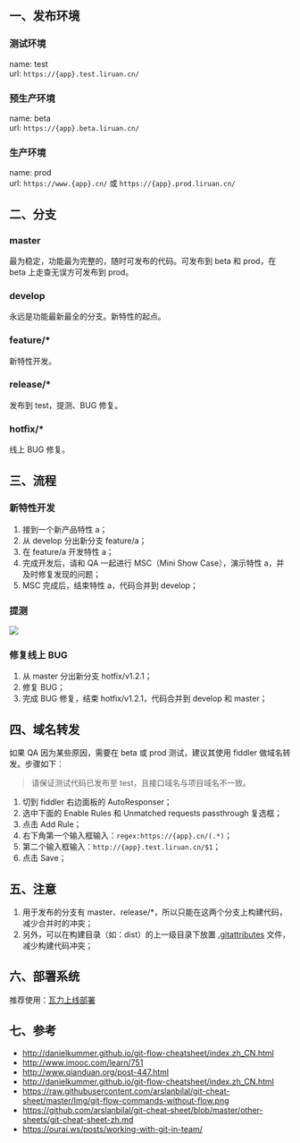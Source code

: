 ## 一、发布环境

### 测试环境
name: test  
url: `https://{app}.test.liruan.cn/`

### 预生产环境
name: beta  
url: `https://{app}.beta.liruan.cn/`

### 生产环境
name: prod  
url: `https://www.{app}.cn/` 或 `https://{app}.prod.liruan.cn/`

## 二、分支
### master
最为稳定，功能最为完整的，随时可发布的代码。可发布到 beta 和 prod，在 beta 上走查无误方可发布到 prod。

### develop
永远是功能最新最全的分支。新特性的起点。

### feature/*
新特性开发。

### release/*
发布到 test，提测、BUG 修复。

### hotfix/*
线上 BUG 修复。

## 三、流程

### 新特性开发
1. 接到一个新产品特性 a；
2. 从 develop 分出新分支 feature/a；
3. 在 feature/a 开发特性 a；
4. 完成开发后，请和 QA 一起进行 MSC（Mini Show Case），演示特性 a，并及时修复发现的问题；
5. MSC 完成后，结束特性 a，代码合并到 develop；

### 提测
![](images/merge.gif)

### 修复线上 BUG
1. 从 master 分出新分支 hotfix/v1.2.1；
2. 修复 BUG；
3. 完成 BUG 修复，结束 hotfix/v1.2.1，代码合并到 develop 和 master；

## 四、域名转发
如果 QA 因为某些原因，需要在 beta 或 prod 测试，建议其使用 fiddler 做域名转发。步骤如下：
> 请保证测试代码已发布至 test，且接口域名与项目域名不一致。
1. 切到 fiddler 右边面板的 AutoResponser；
2. 选中下面的 Enable Rules 和 Unmatched requests passthrough 复选框；
3. 点击 Add Rule；
4. 右下角第一个输入框输入：`regex:https://{app}.cn/(.*)`；
5. 第二个输入框输入：`http://{app}.test.liruan.cn/$1`；
6. 点击 Save；

## 五、注意
1. 用于发布的分支有 master、release/*，所以只能在这两个分支上构建代码，减少合并时的冲突；
2. 另外，可以在构建目录（如：dist）的上一级目录下放置 [.gitattributes](https://github.com/zhaotoday/product-workflow/blob/master/.gitattributes) 文件，减少构建代码冲突；

## 六、部署系统
推荐使用：[瓦力上线部署](https://walle-web.io/)

## 七、参考
- http://danielkummer.github.io/git-flow-cheatsheet/index.zh_CN.html
- http://www.imooc.com/learn/751  
- http://www.qianduan.org/post-447.html  
- http://danielkummer.github.io/git-flow-cheatsheet/index.zh_CN.html  
- https://raw.githubusercontent.com/arslanbilal/git-cheat-sheet/master/Img/git-flow-commands-without-flow.png  
- https://github.com/arslanbilal/git-cheat-sheet/blob/master/other-sheets/git-cheat-sheet-zh.md
- https://ourai.ws/posts/working-with-git-in-team/
